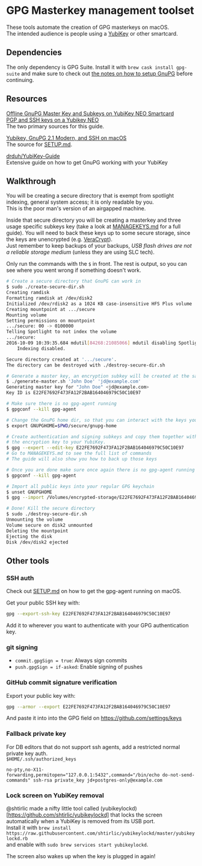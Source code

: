 # GPG Masterkey management toolset

These tools automate the creation of GPG masterkeys on macOS.  
The intended audience is people using a [YubiKey](https://www.yubico.com/products/yubikey-hardware/)
or other smartcard.

## Dependencies

The only dependency is GPG Suite. Install it with `brew cask install gpg-suite`
and make sure to check out [the notes on how to setup GnuPG](SETUP.md) before
continuing.

## Resources

[Offline GnuPG Master Key and Subkeys on YubiKey NEO Smartcard](https://blog.josefsson.org/2014/06/23/offline-gnupg-master-key-and-subkeys-on-yubikey-neo-smartcard/)  
[PGP and SSH keys on a Yubikey NEO](https://www.esev.com/blog/post/2015-01-pgp-ssh-key-on-yubikey-neo/)  
The two primary sources for this guide.

[Yubikey, GnuPG 2.1 Modern, and SSH on macOS](https://www.rempe.us/blog/yubikey-gnupg-2-1-and-ssh/)  
The source for [SETUP.md](SETUP.md).

[drduh/YubiKey-Guide](https://github.com/drduh/YubiKey-Guide)  
Extensive guide on how to get GnuPG working with your YubiKey

## Walkthrough

You will be creating a secure directory that is exempt from spotlight indexing,
general system access; it is only readable by you.  
This is the poor man's version of an airgapped machine.

Inside that secure directory you will be creating a masterkey and three
usage specific subkeys key (take a look at [MANAGEKEYS.md](MANAGEKEYS.md) for a
full guide).
You will need to back these keys up to some secure storage, since the keys
are unencrypted (e.g. [VeraCrypt](https://www.veracrypt.fr/en/Home.html)).  
Just remember to keep backups of your backups, _USB flash drives are not a
reliable storage medium_ (unless they are using SLC tech).

Only run the commands with the `$` in front. The rest is output, so you can see
where you went wrong if something doesn't work.

```sh
# Create a secure directory that GnuPG can work in
$ sudo ./create-secure-dir.sh
Creating ramdisk
Formatting ramdisk at /dev/disk2
Initialized /dev/rdisk2 as a 1024 KB case-insensitive HFS Plus volume
Creating mountpoint at .../secure
Mounting volume
Setting permissions on mountpoint
.../secure: 00 -> 0100000
Telling Spotlight to not index the volume
.../secure:
2016-10-09 10:39:35.684 mdutil[84268:21085066] mdutil disabling Spotlight: .../secure -> kMDConfigSearchLevelFSSearchOnly
	Indexing disabled.

Secure directory created at '.../secure'.
The directory can be destroyed with ./destroy-secure-dir.sh

# Generate a master key, an encryption subkey will be created at the same automatically
$ ./generate-master.sh 'John Doe' 'jd@example.com'
Generating master key for "John Doe" <jd@example.com>
Key ID is E22FE7692F473FA12F2BAB164046979C50C10E97

# Make sure there is no gpg-agent running
$ gpgconf --kill gpg-agent

# Change the GnuPG home dir, so that you can interact with the keys you just created
$ export GNUPGHOME=$PWD/secure/gnupg-home

# Create authentication and signing subkeys and copy them together with
# the encryption key to your YubiKey.
$ gpg --expert --edit-key E22FE7692F473FA12F2BAB164046979C50C10E97
# Go to MANAGEKEYS.md to see the full list of commands
# The guide will also show you how to back up those keys

# Once you are done make sure once again there is no gpg-agent running
$ gpgconf --kill gpg-agent

# Import all public keys into your regular GPG keychain
$ unset GNUPGHOME
$ gpg --import /Volumes/encrypted-storage/E22FE7692F473FA12F2BAB164046979C50C10E97.public.asc

# Done! Kill the secure directory
$ sudo ./destroy-secure-dir.sh
Unmounting the volume
Volume secure on disk2 unmounted
Deleting the mountpoint
Ejecting the disk
Disk /dev/disk2 ejected
```

## Other tools

### SSH auth

Check out [SETUP.md](SETUP.md) on how to get the gpg-agent running on macOS.

Get your public SSH key with:

```sh
gpg --export-ssh-key E22FE7692F473FA12F2BAB164046979C50C10E97
```

Add it to wherever you want to authenticate with your GPG authentication key.

### git signing

-  `commit.gpgSign = true`: Always sign commits
-  `push.gpgSign = if-asked`: Enable signing of pushes

### GitHub commit signature verification

Export your public key with:

```sh
gpg --armor --export E22FE7692F473FA12F2BAB164046979C50C10E97
```

And paste it into into the GPG field on https://github.com/settings/keys

### Fallback private key

For DB editors that do not support ssh agents, add a restricted normal
private key auth.  
`$HOME/.ssh/authorized_keys`

```
no-pty,no-X11-forwarding,permitopen="127.0.0.1:5432",command="/bin/echo do-not-send-commands" ssh-rsa private_key jd+postgres-only@example.com
```

### Lock screen on YubiKey removal

@shtirlic made a nifty little tool called (yubikeylockd)[https://github.com/shtirlic/yubikeylockd]
that locks the screen automatically when a YubiKey is removed from its USB port.  
Install it with `brew install https://raw.githubusercontent.com/shtirlic/yubikeylockd/master/yubikeylockd.rb`  
and enable with `sudo brew services start yubikeylockd`.

The screen also wakes up when the key is plugged in again!
